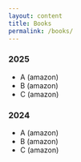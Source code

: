```yaml
---
layout: content
title: Books
permalink: /books/
---
```


### 2025
* A (amazon)
* B (amazon)
* C (amazon)

### 2024
* A (amazon)
* B (amazon)
* C (amazon)
